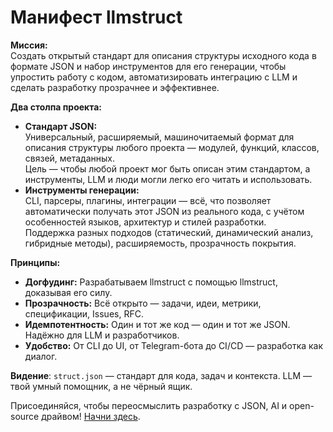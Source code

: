 # Манифест llmstruct

**Миссия:**  
Создать открытый стандарт для описания структуры исходного кода в формате JSON и набор инструментов для его генерации, чтобы упростить работу с кодом, автоматизировать интеграцию с LLM и сделать разработку прозрачнее и эффективнее.

**Два столпа проекта:**
- **Стандарт JSON:**  
  Универсальный, расширяемый, машиночитаемый формат для описания структуры любого проекта — модулей, функций, классов, связей, метаданных.  
  Цель — чтобы любой проект мог быть описан этим стандартом, а инструменты, LLM и люди могли легко его читать и использовать.
- **Инструменты генерации:**  
  CLI, парсеры, плагины, интеграции — всё, что позволяет автоматически получать этот JSON из реального кода, с учётом особенностей языков, архитектур и стилей разработки.  
  Поддержка разных подходов (статический, динамический анализ, гибридные методы), расширяемость, прозрачность покрытия.

**Принципы:**  
- **Догфудинг:** Разрабатываем llmstruct с помощью llmstruct, доказывая его силу.  
- **Прозрачность:** Всё открыто — задачи, идеи, метрики, спецификации, Issues, RFC.  
- **Идемпотентность:** Один и тот же код — один и тот же JSON. Надёжно для LLM и разработчиков.  
- **Удобство:** От CLI до UI, от Telegram-бота до CI/CD — разработка как диалог.

**Видение**: `struct.json` — стандарт для кода, задач и контекста. LLM — твой умный помощник, а не 
чёрный ящик.

Присоединяйся, чтобы переосмыслить разработку с JSON, AI и open-source драйвом! [Начни здесь](#onboarding.md).